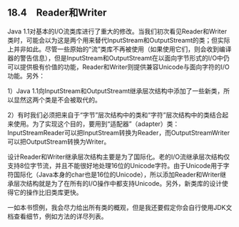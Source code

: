 ## 18.4　Reader和Writer

Java 1.1对基本的I/O流类库进行了重大的修改。当我们初次看见Reader和Writer类时，可能会以为这是两个用来替代InputStream和OutputStreamt的类；但实际上并非如此。尽管一些原始的“流”类库不再被使用（如果使用它们，则会收到编译器的警告信息），但是InputStream和OutputStreamt在以面向字节形式的I/O中仍可以提供极有价值的功能，Reader和Writer则提供兼容Unicode与面向字符的I/O功能。另外：

1）Java 1.1向InputStream和OutputStreamt继承层次结构中添加了一些新类，所以显然这两个类是不会被取代的。

2）有时我们必须把来自于“字节”层次结构中的类和“字符”层次结构中的类结合起来使用。为了实现这个目的，要用到“适配器”（adapter）类：InputStreamReader可以把InputStream转换为Reader，而OutputStreamWriter可以把OutputStream转换为Writer。

设计Reader和Writer继承层次结构主要是为了国际化。老的I/O流继承层次结构仅支持8位字节流，并且不能很好地处理16位的Unicode字符。由于Unicode用于字符国际化（Java本身的char也是16位的Unicode），所以添加Reader和Writer继承层次结构就是为了在所有的I/O操作中都支持Unicode。另外，新类库的设计使得它的操作比旧类库更快。

一如本书惯例，我会尽力给出所有类的概观，但是我还要假定你会自行使用JDK文档查看细节，例如方法的详尽列表。